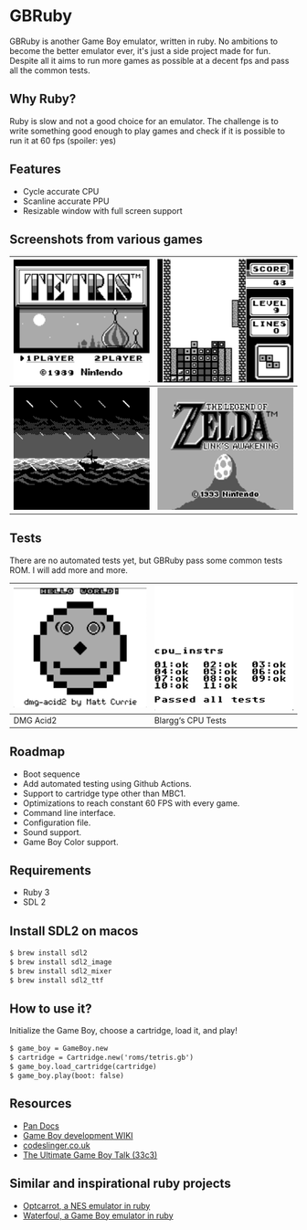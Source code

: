 # GBRuby

GBRuby is another Game Boy emulator, written in ruby.
No ambitions to become the better emulator ever, it's just a side project made for fun.
Despite all it aims to run more games as possible at a decent fps and pass all the common tests.

## Why Ruby?

Ruby is slow and not a good choice for an emulator.
The challenge is to write something good enough to play games and check if it is possible to run it at 60 fps (spoiler: yes)

## Features

- Cycle accurate CPU
- Scanline accurate PPU
- Resizable window with full screen support

## Screenshots from various games

| ![ Tetris ](screenshots/tetris.png) | ![ Tetris ](screenshots/tetris2.png)  |
|--------------------------------------------|--------------------------------|
| ![ Zelda ](screenshots/zelda.png)   | ![ Zelda ](screenshots/zelda2.png)    |

## Tests

There are no automated tests yet, but GBRuby pass some common tests ROM. I will add more and more.

| ![ DMG Acid 2 ](screenshots/dmg-acid2.png) | ![ Blargg‘s CPU Tests ](screenshots/cpu_instr.png)  |
|--------------------------------------------|-----------------------------------------------------|
| DMG Acid2                                  | Blargg‘s CPU Tests                                  |

## Roadmap

- Boot sequence
- Add automated testing using Github Actions.
- Support to cartridge type other than MBC1.
- Optimizations to reach constant 60 FPS with every game.
- Command line interface.
- Configuration file.
- Sound support.
- Game Boy Color support.

## Requirements

- Ruby 3
- SDL 2

## Install SDL2 on macos

    $ brew install sdl2
    $ brew install sdl2_image
    $ brew install sdl2_mixer
    $ brew install sdl2_ttf

## How to use it?

Initialize the Game Boy, choose a cartridge, load it, and play!

    $ game_boy = GameBoy.new
    $ cartridge = Cartridge.new('roms/tetris.gb')
    $ game_boy.load_cartridge(cartridge)
    $ game_boy.play(boot: false)

## Resources

- [Pan Docs](https://gbdev.io/pandocs/About.html)
- [Game Boy development WIKI](https://gbdev.gg8.se/wiki/articles/Main_Page)
- [codeslinger.co.uk](http://www.codeslinger.co.uk/pages/projects/gameboy/beginning.html)
- [The Ultimate Game Boy Talk (33c3)](https://www.youtube.com/watch?v=HyzD8pNlpwI&ab_channel=media.ccc.de)

## Similar and inspirational ruby projects

- [Optcarrot, a NES emulator in ruby](https://github.com/mame/optcarrot)
- [Waterfoul, a Game Boy emulator in ruby](https://github.com/colby-swandale/waterfoul)
